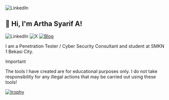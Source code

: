 ![LinkedIn](https://i.ibb.co/CWFvKqP/2024-02-20-09-01.png)
## 👋 Hi, I'm Artha Syarif A!
![LinkedIn](https://img.shields.io/badge/linkedin-%230077B5.svg?style=for-the-badge&logo=linkedin&logoColor=white)
![X](https://img.shields.io/badge/X-%23000000.svg?style=for-the-badge&logo=X&logoColor=white)
[![Blog](https://img.shields.io/badge/Blogger-FF5722?style=for-the-badge&logo=blogger&logoColor=white)](https://www.arthasa.online/)

I am a Penetration Tester / Cyber Security Consultant and student at SMKN 1 Bekasi City.

> [!IMPORTANT]
> The tools I have created are for educational purposes only. I do not take responsibility for any illegal actions that may be carried out using these tools!

[![trophy](https://github-profile-trophy.vercel.app/?username=arthasa28&theme=onedark)](https://github.com/arthasa28)
